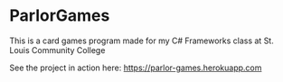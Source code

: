 # ParlorGames

This is a card games program made for my C# Frameworks class at St. Louis Community College

See the project in action here: 
https://parlor-games.herokuapp.com
